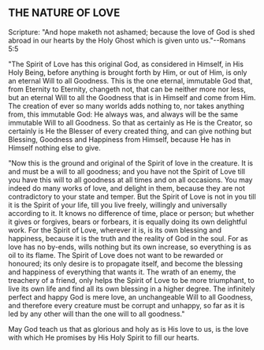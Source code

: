 ## THE NATURE OF LOVE ##

Scripture: "And hope maketh not ashamed; because the love of God is shed abroad in our hearts by the Holy Ghost which is given unto us."--Romans 5:5



"The Spirit of Love has this original God, as considered in Himself, in His Holy Being, before anything is brought forth by Him, or out of Him, is only an eternal Will to all Goodness. This is the one eternal, immutable God that, from Eternity to Eternity, changeth not, that can be neither more nor less, but an eternal Will to all the Goodness that is in Himself and come from Him. The creation of ever so many worlds adds nothing to, nor takes anything from, this immutable God: He always was, and always will be the same immutable Will to all Goodness. So that as certainly as He is the Creator, so certainly is He the Blesser of every created thing, and can give nothing but Blessing, Goodness and Happiness from Himself, because He has in Himself nothing else to give.



"Now this is the ground and original of the Spirit of love in the creature. It is and must be a will to all goodness; and you have not the Spirit of Love till you have this will to all goodness at all times and on all occasions. You may indeed do many works of love, and delight in them, because they are not contradictory to your state and temper. But the Spirit of Love is not in you till it is the Spirit of your life, till you live freely, willingly and universally according to it. It knows no difference of time, place or person; but whether it gives or forgives, bears or forbears, it is equally doing its own delightful work. For the Spirit of Love, wherever it is, is its own blessing and happiness, because it is the truth and the reality of God in the soul. For as love has no by-ends, wills nothing but its own increase, so everything is as oil to its flame. The Spirit of Love does not want to be rewarded or honoured; its only desire is to propagate itself, and become the blessing and happiness of everything that wants it. The wrath of an enemy, the treachery of a friend, only helps the Spirit of Love to be more triumphant, to live its own life and find all its own blessing in a higher degree. The infinitely perfect and happy God is mere love, an unchangeable Will to all Goodness, and therefore every creature must be corrupt and unhappy, so far as it is led by any other will than the one will to all goodness."



May God teach us that as glorious and holy as is His love to us, is the love with which He promises by His Holy Spirit to fill our hearts.

